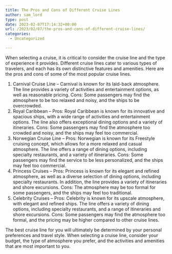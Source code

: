 ```yaml
---
title: The Pros and Cons of Different Cruise Lines
author: sam_lord
type: post
date: 2023-02-07T17:14:32+00:00
url: /2023/02/07/the-pros-and-cons-of-different-cruise-lines/
categories:
  - Uncategorized

---
```

When selecting a cruise, it is critical to consider the cruise line and the type of experience it provides. Different cruise lines cater to various types of travelers, and each has its own distinctive features and amenities. Here are the pros and cons of some of the most popular cruise lines.

  1. Carnival Cruise Line &#8211; Carnival is known for its laid-back atmosphere. The line provides a variety of activities and entertainment options, as well as reasonable pricing. Cons: Some passengers may find the atmosphere to be too relaxed and noisy, and the ships to be overcrowded.
  2. Royal Caribbean &#8211; Pros: Royal Caribbean is known for its innovative and spacious ships, with a wide range of activities and entertainment options. The line also offers exceptional dining options and a variety of itineraries. Cons: Some passengers may find the atmosphere too crowded and noisy, and the ships may feel too commercial.
  3. Norwegian Cruise Line &#8211; Pros: Norwegian is known for its Freestyle cruising concept, which allows for a more relaxed and casual atmosphere. The line offers a range of dining options, including specialty restaurants, and a variety of itineraries. Cons: Some passengers may find the service to be less personalized, and the ships may feel too commercial.
  4. Princess Cruises &#8211; Pros: Princess is known for its elegant and refined atmosphere, as well as a diverse selection of dining options, including specialty restaurants. In addition, the line provides a variety of itineraries and shore excursions. Cons: The atmosphere may be too formal for some passengers, and the ships may feel too traditional.
  5. Celebrity Cruises &#8211; Pros: Celebrity is known for its upscale atmosphere, with elegant and refined ships. The line offers a variety of dining options, including specialty restaurants, and a range of itineraries and shore excursions. Cons: Some passengers may find the atmosphere too formal, and the pricing may be higher compared to other cruise lines.

The best cruise line for you will ultimately be determined by your personal preferences and travel style. When selecting a cruise line, consider your budget, the type of atmosphere you prefer, and the activities and amenities that are most important to you.